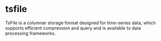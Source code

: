 # tsfile
TsFile is a columnar storage format designed for time-series data, which supports efficient compression and query and is available to data processing frameworks.
